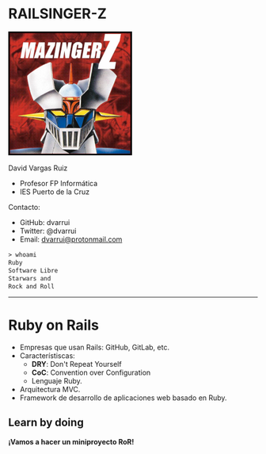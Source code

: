 
# RAILSINGER-Z

![](images/mazinger-z.png)

David Vargas Ruiz
* Profesor FP Informática
* IES Puerto de la Cruz

Contacto:
* GitHub: dvarrui
* Twitter: @dvarrui
* Email: dvarrui@protonmail.com

```
> whoami
Ruby
Software Libre
Starwars and
Rock and Roll
```

---

# Ruby on Rails

* Empresas que usan Rails: GitHub, GitLab, etc.
* Característiscas:
    * **DRY**: Don't Repeat Yourself
    * **CoC**: Convention over Configuration
    * Lenguaje Ruby.
* Arquitectura MVC.
* Framework de desarrollo de aplicaciones web basado en Ruby.

## Learn by doing

**¡Vamos a hacer un miniproyecto RoR!**
